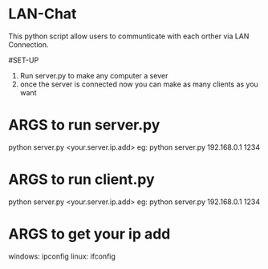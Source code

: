 # LAN-Chat
This python script allow users to communticate with each orther via LAN Connection.

#SET-UP

1) Run server.py to make any computer a sever 
2) once the server is connected now you can make as many clients as you want

# ARGS to run server.py
python server.py <your.server.ip.add> <portno>
eg: 
  python server.py 192.168.0.1 1234
  
# ARGS to run client.py
python server.py <your.server.ip.add> <portno>
eg: 
  python server.py 192.168.0.1 1234
  
# ARGS to get your ip add 
windows:
        ipconfig
linux:
        ifconfig

